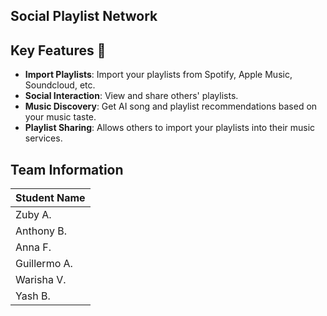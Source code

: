 ## Social Playlist Network

## Key Features 🌟

- **Import Playlists**: Import your playlists from Spotify, Apple Music, Soundcloud, etc.
- **Social Interaction**: View and share others' playlists.
- **Music Discovery**: Get AI song and playlist recommendations based on your music taste.
- **Playlist Sharing**: Allows others to import your playlists into their music services.


## Team Information  
| Student Name       | 
|--------------------|
| Zuby A.            |       
| Anthony B.         |
| Anna F.            |
| Guillermo A.       |
| Warisha V.         |
| Yash B.            |

